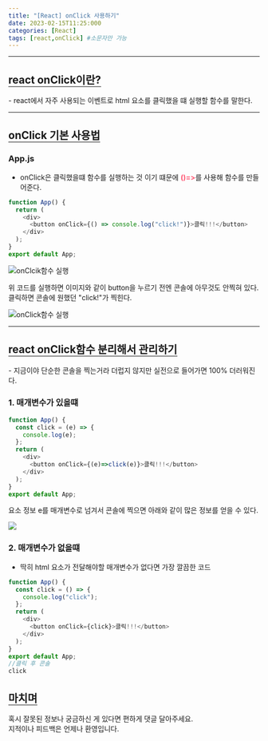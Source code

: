 ```yaml
---
title: "[React] onClick 사용하기"
date: 2023-02-15T11:25:000
categories: [React]
tags: [react,onClick] #소문자만 가능
---
```


---
## <b style="border-bottom:2px solid gray">react onClick이란?</b>
<p>- react에서 자주 사용되는 이벤트로 html 요소를 클릭했을 떄 실행할 함수를 말한다.</p>

***
## <b style="border-bottom:2px solid gray">onClick 기본 사용법</b>
### App.js
- onClick은 클릭했을떄 함수를 실행하는 것 이기 떄문에 <strong style="color:#ff526f">()=></strong>를 사용해 함수를 만들어준다.
```js
function App() {
  return (
    <div>
      <button onClick={() => console.log("click!")}>클릭!!!</button>
    </div>
  );
}
export default App;
```
<img src="https://user-images.githubusercontent.com/88264006/218914559-c76a3e80-c6cc-4fd2-aa02-8467ecff54a7.png" alt="onClcik함수 실행"/>
<p>위 코드를 실행하면 이미지와 같이 button을 누르기 전엔 콘솔에 아무것도 안찍혀 있다.<br/>
클릭하면 콘솔에 원했던 "click!"가 찍힌다.</p>
<img src="https://user-images.githubusercontent.com/88264006/218915181-13ed377a-b73e-49a7-9c85-b971f14d366d.png" alt="onClick함수 실행"/>

***

## <b style="border-bottom:2px solid gray">react onClick함수 분리해서 관리하기</b>
<p>- 지금이야 단순한 콘솔을 찍는거라 더럽지 않지만 실전으로 들어가면 100% 더러워진다.</p>

### <b>1. 매개변수가 있을떄</b>
```js
function App() {
  const click = (e) => {
    console.log(e);
  };
  return (
    <div>
      <button onClick={(e)=>click(e)}>클릭!!!</button>
    </div>
  );
}
export default App;
```
<p>요소 정보 e를 매개변수로 넘겨서 콘솔에 찍으면 아래와 같이 많은 정보를 얻을 수 있다.</p>
<img src="https://user-images.githubusercontent.com/88264006/218948840-203b9607-a732-48a2-bcfa-2e6f9b8ccd3d.png"/>

### <b>2. 매개변수가 없을떄</b>
- 딱히 html 요소가 전달해야할 매개변수가 없다면 가장 깔끔한 코드
```js
function App() {
  const click = () => {
    console.log("click");
  };
  return (
    <div>
      <button onClick={click}>클릭!!!</button>
    </div>
  );
}
export default App;
//클릭 후 콘솔
click
```

## <b style="border-bottom:2px solid gray"><b>마치며</b></b>
<P>혹시 잘못된 정보나 궁금하신 게 있다면 편하게 댓글 달아주세요.<br/>
지적이나 피드백은 언제나 환영입니다.</p>